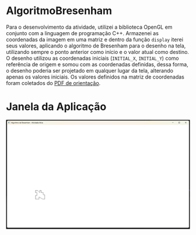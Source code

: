 # AlgoritmoBresenham
Para o desenvolvimento da atividade, utilizei a biblioteca OpenGL em conjunto com a linguagem de programação C++. Armazenei as coordenadas da imagem em uma matriz e dentro da função `display` iterei seus valores, aplicando o algoritmo de Bresenham para o desenho na tela, utilizando sempre o ponto anterior como início e o valor atual como destino. O desenho utilizou as coordenadas iniciais (`INITIAL_X`, `INITIAL_Y`) como referência de origem e somou com as coordenadas definidas, dessa forma, o desenho poderia ser projetado em qualquer lugar da tela, alterando apenas os valores iniciais. Os valores definidos na matriz de coordenadas foram coletados do [PDF de orientação](/ref/Atividade%20Ativa%20Orientações%20-%20Computação%20Gráfica%20e%20Processamento%20de%20Imagens.pdf).

# Janela da Aplicação
![Janela da Aplicação](/ref/janela.png)
